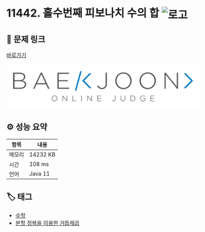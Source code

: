 # 11442. 홀수번째 피보나치 수의 합 <img src="https://d2gd6pc034wcta.cloudfront.net/tier/14.svg" alt="로고" height="32" style="vertical-align: middle;" />

## 🔗 문제 링크

[바로가기](https://www.acmicpc.net/problem/11442)

![백준 로고](../../images/boj.png)

## ⚙️ 성능 요약

| 항목   | 내용     |
| ------ | -------- |
| 메모리 | 14232 KB |
| 시간   | 108 ms   |
| 언어   | Java 11  |

## 🏷️ 태그

- [수학](https://www.acmicpc.net/problemset?sort=ac_desc&algo=124)
- [분할 정복을 이용한 거듭제곱](https://www.acmicpc.net/problemset?sort=ac_desc&algo=39)

